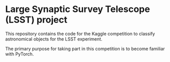 # Large Synaptic Survey Telescope (LSST) project

This repository contains the code for the Kaggle competition 
to classify astronomical objects for the LSST experiment.

The primary purpose for taking part in this competition is to 
become familiar with PyTorch.